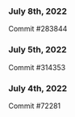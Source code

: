 ### July 8th, 2022

Commit #283844

### July 5th, 2022

Commit #314353


### July 4th, 2022

Commit #72281
